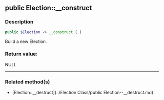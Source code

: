 ## public Election::__construct

### Description    

```php
public $Election -> __construct ( )
```

Build a new Election.    


### Return value:   

NULL


---------------------------------------

### Related method(s)      

* [Election::__destruct](../Election Class/public Election--__destruct.md)    
